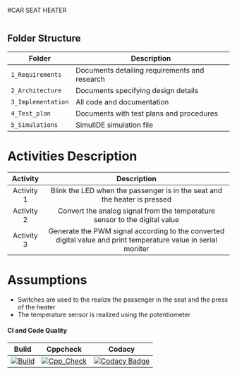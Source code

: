 #CAR SEAT HEATER

![]()

## Folder Structure
|Folder             | Description |
|-------------------| -----------------------------------------|
| `1_Requirements`   | Documents detailing requirements and research|
| `2_Architecture`         | Documents specifying design details|
| `3_Implementation` | All code and documentation|
| `4_Test_plan`      | Documents with test plans and procedures|
| `5_Simulations`      | SimulIDE simulation file|

# Activities Description
|Activity|Description|
|:--:|:--:|
|Activity 1| Blink the LED when the passenger is in the seat and the heater is pressed|
|Activity 2| Convert the analog signal from the temperature sensor to the digital value|
|Activity 3| Generate the PWM signal according to the converted digital value and print temperature value in serial moniter|

# Assumptions
* Switches are used to the realize the passenger in the seat and the press of the heater
* The temperature sensor is realized using the potentiometer


#### CI and Code Quality

|Build|Cppcheck|Codacy|
|:--:|:--:|:--:|
|[![Build](https://github.com/Manikanta489/EmbeddedC_stepin256240/actions/workflows/build.yml/badge.svg)](https://github.com/Manikanta489/EmbeddedC_stepin256240/actions/workflows/build.yml)|[![Cpp_Check](https://github.com/Manikanta489/EmbeddedC_stepin256240/actions/workflows/cpp_check.yml/badge.svg)](https://github.com/Manikanta489/EmbeddedC_stepin256240/actions/workflows/cpp_check.yml)|[![Codacy Badge](https://app.codacy.com/project/badge/Grade/e5facfbcad3a46f283b859d701dbe235)](https://www.codacy.com/gh/Manikanta489/EmbeddedC_stepin256240/dashboard?utm_source=github.com&amp;utm_medium=referral&amp;utm_content=Manikanta489/EmbeddedC_stepin256240&amp;utm_campaign=Badge_Grade)

